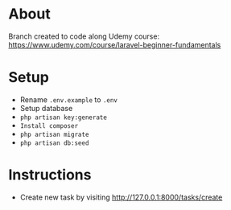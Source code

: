 # About
Branch created to code along Udemy course: https://www.udemy.com/course/laravel-beginner-fundamentals

# Setup
* Rename `.env.example` to `.env`
* Setup database
* `php artisan key:generate`
* `Install composer`
* `php artisan migrate`
* `php artisan db:seed`

# Instructions
* Create new task by visiting http://127.0.0.1:8000/tasks/create